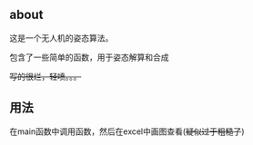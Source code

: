 ## about

这是一个无人机的姿态算法。

包含了一些简单的函数，用于姿态解算和合成

~~写的很烂，轻喷。。。~~

## 用法

在main函数中调用函数，然后在excel中画图查看(~~疑似过于粗糙了~~)